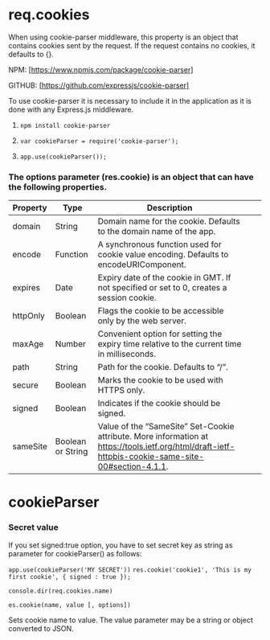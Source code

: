 # req.cookies

When using cookie-parser middleware, this property is an object that contains cookies sent by the request. If the request contains no cookies, it defaults to {}.

NPM: [https://www.npmjs.com/package/cookie-parser]

GITHUB: [https://github.com/expressjs/cookie-parser]


To use cookie-parser it is necessary to include it in the application as it is done with any Express.js middleware.

1.  `npm install cookie-parser`

2. `var cookieParser = require('cookie-parser');`

3. `app.use(cookieParser());`

### The options parameter (res.cookie) is an object that can have the following properties.

| Property | Type              | Description                                                                                                                                         |     |     |
| -------- | ----------------- | --------------------------------------------------------------------------------------------------------------------------------------------------- | --- | --- |
| domain   | String            | Domain name for the cookie. Defaults to the domain name of the app.                                                                                 |     |     |
| encode   | Function          | A synchronous function used for cookie value encoding. Defaults to encodeURIComponent.                                                              |     |     |
| expires  | Date              | Expiry date of the cookie in GMT. If not specified or set to 0, creates a session cookie.                                                           |     |     |
| httpOnly | Boolean           | Flags the cookie to be accessible only by the web server.                                                                                           |     |     |
| maxAge   | Number            | Convenient option for setting the expiry time relative to the current time in milliseconds.                                                         |     |     |
| path     | String            | Path for the cookie. Defaults to “/”.                                                                                                               |     |     |
| secure   | Boolean           | Marks the cookie to be used with HTTPS only.                                                                                                        |     |     |
| signed   | Boolean           | Indicates if the cookie should be signed.                                                                                                           |     |     |
| sameSite | Boolean or String | Value of the “SameSite” Set-Cookie attribute. More information at https://tools.ietf.org/html/draft-ietf-httpbis-cookie-same-site-00#section-4.1.1. |     |     |

# cookieParser

### Secret value 

If you set signed:true option, you have to set secret key as string as parameter for cookieParser() as follows:

`app.use(cookieParser('MY SECRET'))`
`res.cookie('cookie1', 'This is my first cookie', { signed : true });`

`console.dir(req.cookies.name)`

`es.cookie(name, value [, options])`

Sets cookie name to value. The value parameter may be a string or object converted to JSON.


